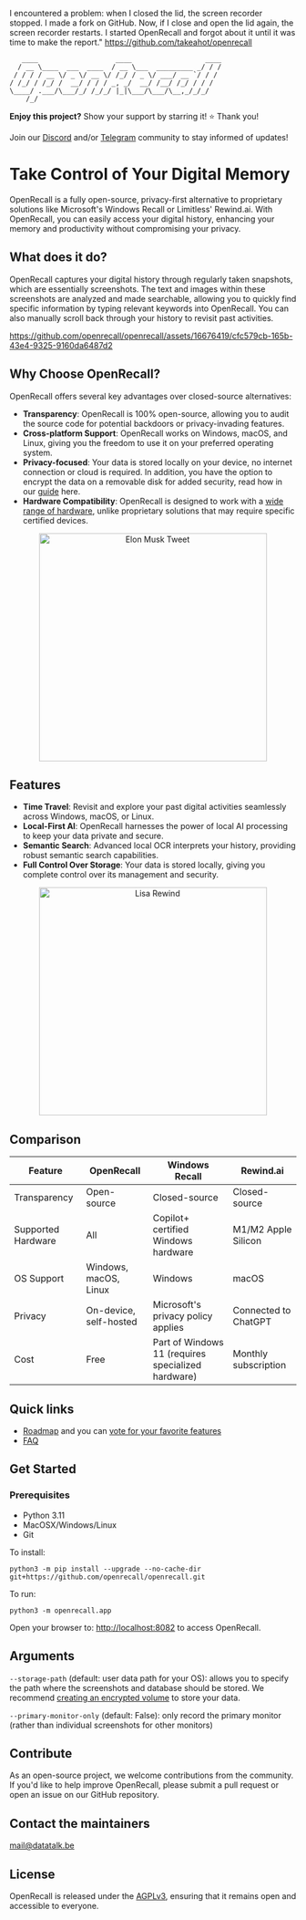 I encountered a problem: when I closed the lid, the screen recorder stopped. I made a fork on GitHub. Now, if I close and open the lid again, the screen recorder restarts. I started OpenRecall and forgot about it until it was time to make the report."  https://github.com/takeahot/openrecall



```
   ____                   ____                  ____   
  / __ \____  ___  ____  / __ \___  _________ _/ / /   
 / / / / __ \/ _ \/ __ \/ /_/ / _ \/ ___/ __ `/ / /    
/ /_/ / /_/ /  __/ / / / _, _/  __/ /__/ /_/ / / /     
\____/ .___/\___/_/ /_/_/ |_|\___/\___/\__,_/_/_/      
    /_/                                                                                                                         
```
**Enjoy this project?** Show your support by starring it! ⭐️ Thank you!

Join our [Discord](https://discord.gg/RzvCYRgUkx) and/or [Telegram](https://t.me/+5DULWTesqUYwYjY0) community to stay informed of updates!

# Take Control of Your Digital Memory

OpenRecall is a fully open-source, privacy-first alternative to proprietary solutions like Microsoft's Windows Recall or Limitless' Rewind.ai. With OpenRecall, you can easily access your digital history, enhancing your memory and productivity without compromising your privacy.

## What does it do?

OpenRecall captures your digital history through regularly taken snapshots, which are essentially screenshots. The text and images within these screenshots are analyzed and made searchable, allowing you to quickly find specific information by typing relevant keywords into OpenRecall. You can also manually scroll back through your history to revisit past activities.

https://github.com/openrecall/openrecall/assets/16676419/cfc579cb-165b-43e4-9325-9160da6487d2

## Why Choose OpenRecall?

OpenRecall offers several key advantages over closed-source alternatives:

- **Transparency**: OpenRecall is 100% open-source, allowing you to audit the source code for potential backdoors or privacy-invading features.
- **Cross-platform Support**: OpenRecall works on Windows, macOS, and Linux, giving you the freedom to use it on your preferred operating system.
- **Privacy-focused**: Your data is stored locally on your device, no internet connection or cloud is required. In addition, you have the option to encrypt the data on a removable disk for added security, read how in our [guide](docs/encryption.md) here. 
- **Hardware Compatibility**: OpenRecall is designed to work with a [wide range of hardware](docs/hardware.md), unlike proprietary solutions that may require specific certified devices.

<p align="center">
  <a href="https://twitter.com/elonmusk/status/1792690964672450971" target="_blank">
    <img src="images/black_mirror.png" alt="Elon Musk Tweet" width="400">
  </a>
</p>

## Features

- **Time Travel**: Revisit and explore your past digital activities seamlessly across Windows, macOS, or Linux.
- **Local-First AI**: OpenRecall harnesses the power of local AI processing to keep your data private and secure.
- **Semantic Search**: Advanced local OCR interprets your history, providing robust semantic search capabilities.
- **Full Control Over Storage**: Your data is stored locally, giving you complete control over its management and security.

<p align="center">
  <img src="images/lisa_rewind.webp" alt="Lisa Rewind" width="400">
</p>


## Comparison



| Feature          | OpenRecall                    | Windows Recall                                  | Rewind.ai                              |
|------------------|-------------------------------|--------------------------------------------------|----------------------------------------|
| Transparency     | Open-source                   | Closed-source                                    | Closed-source                          |
| Supported Hardware | All                         | Copilot+ certified Windows hardware              | M1/M2 Apple Silicon                    |
| OS Support       | Windows, macOS, Linux         | Windows                                          | macOS                                  |
| Privacy          | On-device, self-hosted        | Microsoft's privacy policy applies               | Connected to ChatGPT                   |
| Cost             | Free                          | Part of Windows 11 (requires specialized hardware) | Monthly subscription                   |

## Quick links
- [Roadmap](https://github.com/orgs/openrecall/projects/2) and you can [vote for your favorite features](https://github.com/openrecall/openrecall/discussions/9#discussion-6775473)
- [FAQ](https://github.com/openrecall/openrecall/wiki/FAQ)

## Get Started

### Prerequisites
- Python 3.11
- MacOSX/Windows/Linux
- Git

To install:
```
python3 -m pip install --upgrade --no-cache-dir git+https://github.com/openrecall/openrecall.git
```

To run:
```
python3 -m openrecall.app
```
Open your browser to:
[http://localhost:8082](http://localhost:8082) to access OpenRecall.

## Arguments
`--storage-path` (default: user data path for your OS): allows you to specify the path where the screenshots and database should be stored. We recommend [creating an encrypted volume](docs/encryption.md) to store your data.

`--primary-monitor-only` (default: False): only record the primary monitor (rather than individual screenshots for other monitors)

## Contribute

As an open-source project, we welcome contributions from the community. If you'd like to help improve OpenRecall, please submit a pull request or open an issue on our GitHub repository.

## Contact the maintainers
mail@datatalk.be

## License

OpenRecall is released under the [AGPLv3](https://opensource.org/licenses/AGPL-3.0), ensuring that it remains open and accessible to everyone.
